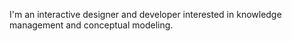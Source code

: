 I'm an interactive designer and developer interested in knowledge management and conceptual modeling.
<!---
dsriseah/dsriseah is a ✨ special ✨ repository because its `README.md` (this file) appears on your GitHub profile.
You can click the Preview link to take a look at your changes.
--->
